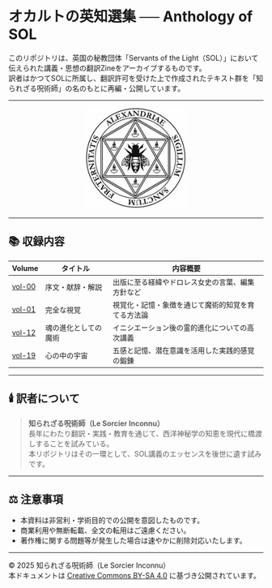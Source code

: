 # オカルトの英知選集 ── Anthology of SOL

このリポジトリは、英国の秘教団体「Servants of the Light（SOL）」において伝えられた講義・思想の翻訳Zineをアーカイブするものです。  
訳者はかつてSOLに所属し、翻訳許可を受けた上で作成されたテキスト群を「知られざる呪術師」の名のもとに再編・公開しています。  

---

<div align="center">
 <img src="sol.jpeg" width="200">
</div>

---

## 📚 収録内容

| Volume | タイトル | 内容概要 |
|--------|----------|---------|
| [vol-00](./vol-00.md) | 序文・献辞・解説 | 出版に至る経緯やドロレス女史の言葉、編集方針など |
| [vol-01](./vol-01.md) | 完全な視覚 | 視覚化・記憶・象徴を通じて魔術的知覚を育てる方法論 |
| [vol-12](./vol-12.md) | 魂の進化としての魔術 | イニシエーション後の霊的進化についての高次講義 |
| [vol-19](./vol-19.md) | 心の中の宇宙 | 五感と記憶、潜在意識を活用した実践的感覚の鍛錬 |

---

## 🕯️ 訳者について

> **知られざる呪術師（Le Sorcier Inconnu）**  
> 長年にわたり翻訳・実践・教育を通じて、西洋神秘学の知恵を現代に橋渡しすることを試みている。  
> 本リポジトリはその一環として、SOL講義のエッセンスを後世に遺す試みです。

---

## ⚖️ 注意事項

- 本資料は非営利・学術目的での公開を意図したものです。
- 商業利用や無断転載、全文の転用はご遠慮ください。
- 著作権に関する問題等が発生した場合は速やかに削除対応いたします。

---
© 2025 知られざる呪術師（Le Sorcier Inconnu）  
本ドキュメントは [Creative Commons BY-SA 4.0](https://creativecommons.org/licenses/by-sa/4.0/deed.ja) に基づき公開されています。